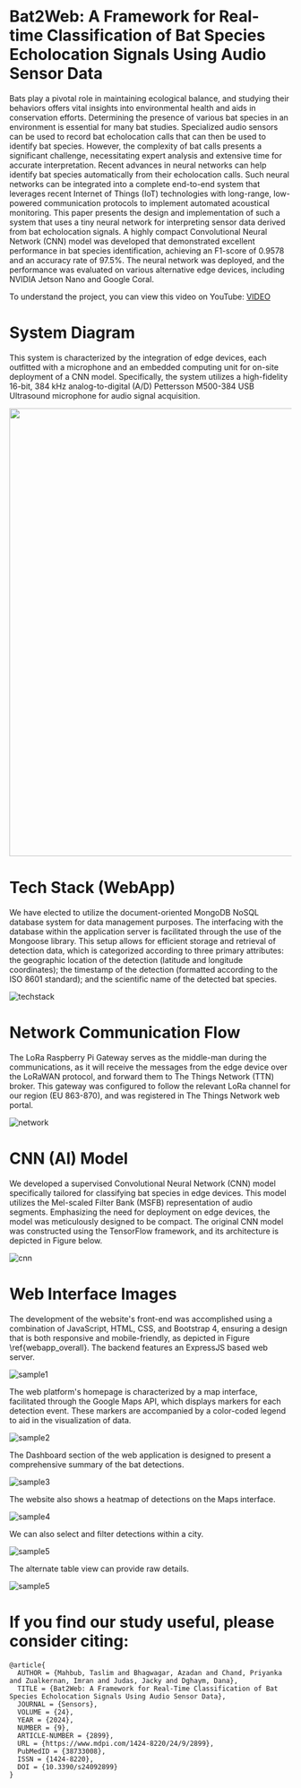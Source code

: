 # Bat2Web: A Framework for Real-time Classification of Bat Species Echolocation Signals Using Audio Sensor Data

Bats play a pivotal role in maintaining ecological balance, and studying their behaviors offers vital insights into environmental health and aids in conservation efforts. Determining the presence of various bat species in an environment is essential for many bat studies. Specialized audio sensors can be used to record bat echolocation calls that can then be used to identify bat species. However, the complexity of bat calls presents a significant challenge, necessitating expert analysis and extensive time for accurate interpretation. Recent advances in neural networks can help identify bat species automatically from their echolocation calls. Such neural networks can be integrated into a complete end-to-end system that leverages recent Internet of Things (IoT) technologies with long-range, low-powered communication protocols to implement automated acoustical monitoring. This paper presents the design and implementation of such a system that uses a tiny neural network for interpreting sensor data derived from bat echolocation signals. A highly compact Convolutional Neural Network (CNN) model was developed that demonstrated excellent performance in bat species identification, achieving an F1-score of 0.9578 and an accuracy rate of 97.5\%. The neural network was deployed, and the performance was evaluated on various alternative edge devices, including NVIDIA Jetson Nano and Google Coral.

To understand the project, you can view this video on YouTube: [VIDEO](https://youtu.be/9pw_I2N22yo)



# System Diagram

This system is characterized by the integration of edge devices, each outfitted with a microphone and an embedded computing unit for on-site deployment of a CNN model. Specifically, the system utilizes a high-fidelity 16-bit, 384 kHz analog-to-digital (A/D) Pettersson M500-384 USB Ultrasound microphone for audio signal acquisition.

<img src="/images/overall_new.png" width="800">

# Tech Stack (WebApp)

We have elected to utilize the document-oriented MongoDB NoSQL database system for data management purposes. The interfacing with the database within the application server is facilitated through the use of the Mongoose library. This setup allows for efficient storage and retrieval of detection data, which is categorized according to three primary attributes: the geographic location of the detection (latitude and longitude coordinates); the timestamp of the detection (formatted according to the ISO 8601 standard); and the scientific name of the detected bat species. 

![techstack](https://github.com/Taslim-M/Bat2Web/blob/master/images/backend_stack.PNG)

# Network Communication Flow

The LoRa Raspberry Pi Gateway serves as the middle-man during the communications, as it will receive the messages from the edge device over the LoRaWAN protocol, and forward them to The Things Network (TTN) broker. This gateway was configured to follow the relevant LoRa channel for our region (EU 863-870), and was registered in The Things Network web portal.

![network](https://github.com/Taslim-M/Bat2Web/blob/master/images/network.PNG)

# CNN (AI) Model
We developed a supervised Convolutional Neural Network (CNN) model specifically tailored for classifying bat species in edge devices. This model utilizes the Mel-scaled Filter Bank (MSFB) representation of audio segments. Emphasizing the need for deployment on edge devices, the model was meticulously designed to be compact. The original CNN model was constructed using the TensorFlow framework, and its architecture is depicted in Figure below.

![cnn](https://github.com/Taslim-M/Bat2Web/blob/master/images/AI%20Model.PNG)

# Web Interface Images

The development of the website's front-end was accomplished using a combination of JavaScript, HTML, CSS, and Bootstrap 4, ensuring a design that is both responsive and mobile-friendly, as depicted in Figure \ref{webapp_overall}. The backend features an ExpressJS based web server.

![sample1](https://github.com/Taslim-M/Bat2Web/blob/master/images/sample_mapview.PNG)

The web platform's homepage is characterized by a map interface, facilitated through the Google Maps API, which displays markers for each detection event. These markers are accompanied by a color-coded legend to aid in the visualization of data.

![sample2](https://github.com/Taslim-M/Bat2Web/blob/master/images/sample_map_details.PNG)

The Dashboard section of the web application is designed to present a comprehensive summary of the bat detections.

![sample3](https://github.com/Taslim-M/Bat2Web/blob/master/images/sample_dashboard.PNG)

The website also shows a heatmap of detections on the Maps interface.

![sample4](https://github.com/Taslim-M/Bat2Web/blob/master/images/sample_heatmap.JPG)

We can also select and filter detections within a city.

![sample5](https://github.com/Taslim-M/Bat2Web/blob/master/images/sample_city.JPG)

The alternate table view can provide raw details.

![sample5](https://github.com/Taslim-M/Bat2Web/blob/master/images/sample_table.JPG)


# If you find our study useful, please consider citing: 
```
@article{
  AUTHOR = {Mahbub, Taslim and Bhagwagar, Azadan and Chand, Priyanka and Zualkernan, Imran and Judas, Jacky and Dghaym, Dana},
  TITLE = {Bat2Web: A Framework for Real-Time Classification of Bat Species Echolocation Signals Using Audio Sensor Data},
  JOURNAL = {Sensors},
  VOLUME = {24},
  YEAR = {2024},
  NUMBER = {9},
  ARTICLE-NUMBER = {2899},
  URL = {https://www.mdpi.com/1424-8220/24/9/2899},
  PubMedID = {38733008},
  ISSN = {1424-8220},
  DOI = {10.3390/s24092899}
}
```


